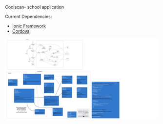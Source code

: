 Coolscan- school application

Current Dependencies:
- [Ionic Framework](https://ionicframework.com/docs/)
- [Cordova](https://cordova.apache.org/)

![](https://raw.githubusercontent.com/Team2-CSCI150/Project/master/UML%20Chart.png)
